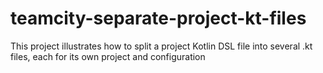 # teamcity-separate-project-kt-files
This project illustrates how to split a project Kotlin DSL file into several .kt files, each for its own project and configuration

